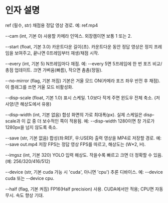 # 인자 설명

ref (필수, str)
채점용 정답 영상 경로. 예: ref.mp4

--cam (int, 기본 0)
사용할 카메라 인덱스. 외장캠이면 보통 1 또는 2.

--start (float, 기본 3.0)
카운트다운 길이(초). 카운트다운 동안 정답 영상은 정지 프레임을 보여주고, 끝나면 0프레임부터 재생/채점 시작.

--every (int, 기본 5)
N프레임마다 채점. 예: --every 5면 5프레임에 한 번 포즈 비교/총점 업데이트. 크면 가벼움(빠름), 작으면 촘촘(정밀).

--no-mirror (flag, 기본 꺼짐)
기본은 거울 모드 ON(카메라 포즈 좌우 반전 후 채점). 이 플래그를 쓰면 거울 모드 비활성화.

--disp-scale (float, 기본 1.0)
표시 스케일. 1.0보다 작게 주면 윈도우 전체 축소. (저사양/큰 해상도에서 유용)

--disp-width (int, 기본 없음)
합성 화면의 가로 최대폭(px). 실제 스케일은 disp-scale과 이 값 중 더 보수적인 쪽이 적용됨.
예: --disp-width 1280이면 창 가로가 1280px을 넘지 않도록 축소.

--save (str, 기본 없음)
합성(좌:REF, 우:USER) 출력 영상을 MP4로 저장할 경로. 예: --save out.mp4
저장 FPS는 정답 영상 FPS를 따르고, 해상도는 (W*2, H).

--imgsz (int, 기본 320)
YOLO 입력 해상도. 작을수록 빠르고 크면 더 정확할 수 있음. (예: 256/320/416/512)

--device (str, 기본 cuda 가능 시 'cuda', 아니면 'cpu')
추론 디바이스. 예: --device cuda 또는 --device cpu.

--half (flag, 기본 켜짐)
FP16(Half precision) 사용. CUDA에서만 적용; CPU면 자동 무시. 속도 향상 기대.

